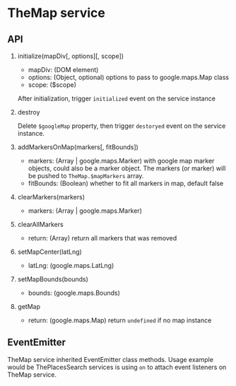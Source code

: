 # TheMap service

## API

1. initialize(mapDiv[, options][, scope])

    - mapDiv: (DOM element)
    - options: (Object, optional) options to pass to google.maps.Map class
    - scope: ($scope)

    After initialization, trigger `initialized` event on the service instance

2. destroy

    Delete `$googleMap` property, then trigger `destoryed` event on the service instance.

3. addMarkersOnMap(markers[, fitBounds])

    - markers: (Array | google.maps.Marker) with google map marker objects, could also be a marker object. The markers (or marker) will be pushed to `TheMap.$mapMarkers` array.
    - fitBounds: (Boolean) whether to fit all markers in map, default false

4. clearMarkers(markers)

    - markers: (Array | google.maps.Marker)

5. clearAllMarkers

    - return: (Array) return all markers that was removed

6. setMapCenter(latLng)

    - latLng: (google.maps.LatLng)

7. setMapBounds(bounds)

    - bounds: (google.maps.Bounds)

8. getMap

    - return: (google.maps.Map) return `undefined` if no map instance

## EventEmitter

TheMap service inherited EventEmitter class methods. Usage example would be ThePlacesSearch services is using `on` to attach event listeners on TheMap service.
